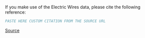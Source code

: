 If you make use of the Electric Wires data, please cite the following reference:

``` bibtex
PASTE HERE CUSTOM CITATION FROM THE SOURCE URL
```

[Source](https://www.kaggle.com/datasets/zanellar/electric-wires-image-segmentation)